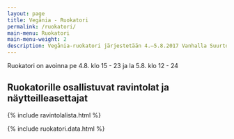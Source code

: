 ```yaml
---
layout: page
title: Vegånia - Ruokatori
permalink: /ruokatori/
main-menu: Ruokatori
main-menu-weight: 2
description: Vegånia-ruokatori järjestetään 4.–5.8.2017 Vanhalla Suurtorilla.
---
```


Ruokatori on avoinna pe 4.8. klo <time datetime="2017-08-04T15:00+03:00">15</time> - <time datetime="2017-08-04T23:00+03:00">23</time> ja la 5.8. klo <time datetime="2017-08-05T12:00+03:00">12</time> - <time datetime="2017-08-05T24:00+03:00">24</time>

## Ruokatorille osallistuvat ravintolat ja näytteilleasettajat

{% include ravintolalista.html %}

{% include ruokatori.data.html %}
